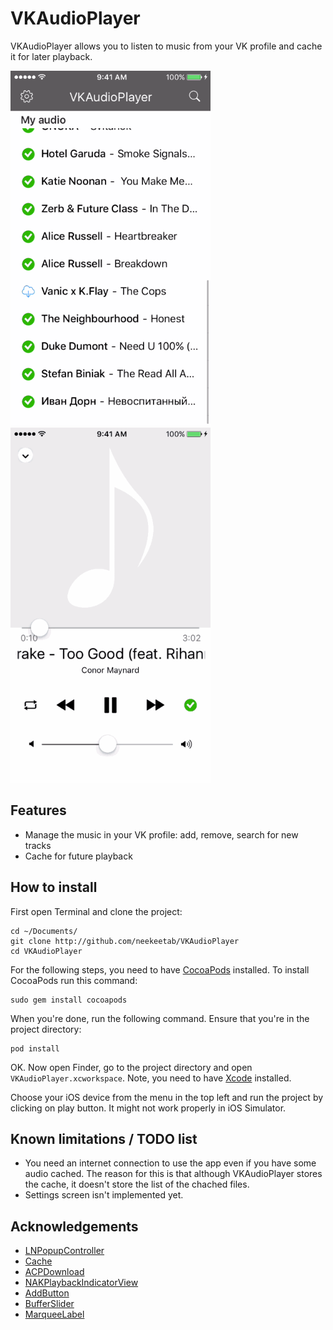 # VKAudioPlayer #

VKAudioPlayer allows you to listen to music from your VK profile and cache it for later playback. 

<img src="./Supplements/screen1.gif" width="320"/> <img src="./Supplements/screen2.gif" width="320"/>

## Features ##
- Manage the music in your VK profile: add, remove, search for new tracks
- Cache for future playback 

## How to install ##
First open Terminal and clone the project:
```
cd ~/Documents/
git clone http://github.com/neekeetab/VKAudioPlayer
cd VKAudioPlayer
```
For the following steps, you need to have [CocoaPods](https://cocoapods.org) installed. To install CocoaPods run this command:
```
sudo gem install cocoapods
```
When you're done, run the following command. Ensure that you're in the project directory:
```
pod install
```
OK. Now open Finder, go to the project directory and open ```VKAudioPlayer.xcworkspace```.
Note, you need to have [Xcode](https://itunes.apple.com/en/app/xcode/id497799835) installed. 

Choose your iOS device from the menu in the top left and run the project by clicking on play button. It might not work properly in iOS Simulator. 

## Known limitations / TODO list ##
- You need an internet connection to use the app even if you have some audio cached. The reason for this is that although VKAudioPlayer stores the cache, it doesn't store the list of the chached files. 
- Settings screen isn't implemented yet.

## Acknowledgements ##
- [LNPopupController](https://github.com/LeoNatan/LNPopupController) 
- [Cache](https://github.com/hyperoslo/Cache)
- [ACPDownload](https://github.com/antoniocasero/ACPDownload)
- [NAKPlaybackIndicatorView](https://github.com/yujinakayama/NAKPlaybackIndicatorView)
- [AddButton](https://github.com/svenbacia/AddButton)
- [BufferSlider](https://github.com/raxcat/BufferSlider)
- [MarqueeLabel](https://github.com/cbpowell/MarqueeLabel)
